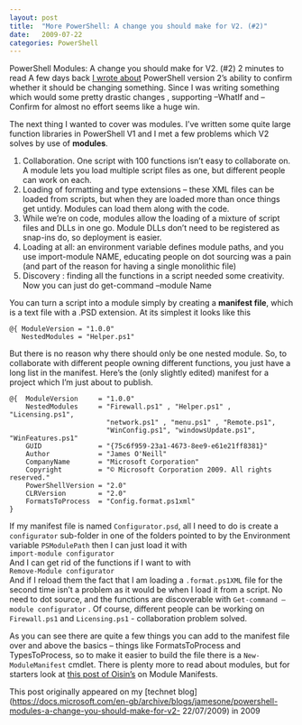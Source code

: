 ```yaml
---
layout: post
title:  "More PowerShell: A change you should make for V2. (#2)"
date:   2009-07-22
categories: PowerShell
---
```

PowerShell Modules: A change you should make for V2. (#2) 
2 minutes to read
A few days back [I wrote about](/powershell/2009/06/05/Change-For-PSV2.html)
PowerShell version 2’s ability to confirm whether it should be changing
something. Since I was writing something which would some pretty drastic changes
, supporting –WhatIf and –Confirm for almost no effort seems like a huge win.

The next thing I wanted to cover was modules. I’ve written some quite large
function libraries in PowerShell V1 and I met a few problems which V2 solves by
use of **modules**.

1.  Collaboration. One script with 100 functions isn’t easy to collaborate on. A
    module lets you load multiple script files as one, but different people can
    work on each.
2.  Loading of formatting and type extensions – these XML files can be loaded
    from scripts, but when they are loaded more than once things get untidy.
    Modules can load them along with the code.
3.  While we’re on code, modules allow the loading of a mixture of script files
    and DLLs in one go. Module DLLs don’t need to be registered as snap-ins do,
    so deployment is easier.
4.  Loading at all: an environment variable defines module paths, and you use
    import-module NAME, educating people on dot sourcing was a pain (and part of
    the reason for having a single monolithic file)
5.  Discovery : finding all the functions in a script needed some creativity.
    Now you can just do get-command –module Name

You can turn a script into a module simply by creating a **manifest file**,
which is a text file with a .PSD extension. At its simplest it looks like this
```
@{ ModuleVersion = "1.0.0"
   NestedModules = "Helper.ps1"
```

But there is no reason why there should only be one nested module. So, to
collaborate with different people owning different functions, you just have a
long list in the manifest. Here’s the (only slightly edited) manifest for a
project which I’m just about to publish.
```
@{  ModuleVersion     = "1.0.0"
    NestedModules     = "Firewall.ps1" , "Helper.ps1" , "Licensing.ps1",
                        "network.ps1" , "menu.ps1" , "Remote.ps1",
                        "WinConfig.ps1", "windowsUpdate.ps1", "WinFeatures.ps1"
    GUID              = "{75c6f959-23a1-4673-8ee9-e61e21ff8381}"
    Author            = "James O'Neill"
    CompanyName       = "Microsoft Corporation"
    Copyright         = "© Microsoft Corporation 2009. All rights reserved."
    PowerShellVersion = "2.0"
    CLRVersion        = "2.0"
    FormatsToProcess  = "Config.format.ps1xml" 
}
```

If my manifest file is named `Configurator.psd`, all I need to do is create a
`configurator` sub-folder in one of the folders pointed to by the Environment
variable `PSModulePath` then I can just load it with     
`import-module configurator`    
And I can get rid of the functions if I want to with     
`Remove-Module configurator`   
And if I reload them the fact that I am loading a `.format.ps1XML` file for the second time isn’t a problem as it would be when I
load it from a script. No need to dot source, and the functions are discoverable with 
`Get-command –module configurator` .
Of course, different people can be working on `Firewall.ps1` and `Licensing.ps1` - collaboration problem solved.

As you can see there are quite a few things you can add to the manifest file
over and above the basics – things like FormatsToProcess and TypesToProcess, so
to make it easier to build the file there is a `New-ModuleManifest` cmdlet. There
is plenty more to read about modules, but for starters look at [this post of
Oisin’s](http://www.nivot.org/2008/12/30/PowerShellCTP3AndModuleManifests.aspx)
on Module Manifests.

This post originally appeared on my [technet blog](https://docs.microsoft.com/en-gb/archive/blogs/jamesone/powershell-modules-a-change-you-should-make-for-v2-
22/07/2009) in 2009